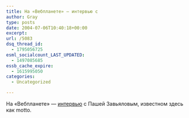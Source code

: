 ```yaml
---
title: На «Вебпланете» — интервью с
author: Gray
type: posts
date: 2004-07-06T10:40:18+00:00
excerpt:
url: /5083
dsq_thread_id:
  - 1795056725
esml_socialcount_LAST_UPDATED:
  - 1497085685
essb_cache_expire:
  - 1615995050
categories:
  - Uncategorized

---
```








На &#171;Вебпланете&#187; &#8212; <a href="http://www.webplanet.ru/news/interview/2004/7/6/pavel_zavyalov_p4.html" target="_blank">интервью</a> с Пашей Завьяловым, известном здесь как motto.